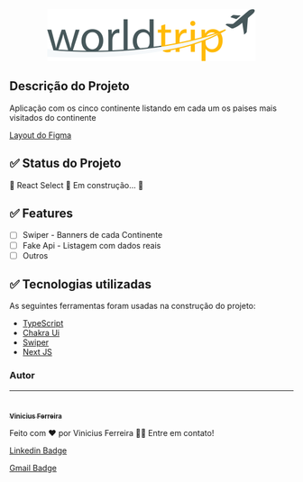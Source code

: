 <div align="center">
  <img src="public//Logo.svg" alt="Logo" />
</div>

## Descrição do Projeto

Aplicação com os cinco continente listando em cada um os paises mais visitados do continente

[Layout do Figma](<https://www.figma.com/file/rj4LHsx3aqVUFDU6zOAVfd/Desafio-1-M%C3%B3dulo-4-ReactJS-(Copy)?node-id=14%3A135>)

## ✅ Status do Projeto

🚧 React Select 🚀 Em construção... 🚧

## ✅ Features

- [ ] Swiper - Banners de cada Continente
- [ ] Fake Api - Listagem com dados reais
- [ ] Outros

## ✅ Tecnologias utilizadas

As seguintes ferramentas foram usadas na construção do projeto:

- [TypeScript](https://www.typescriptlang.org/)
- [Chakra Ui](https://chakra-ui.com/)
- [Swiper](https://swiperjs.com/react)
- [Next JS](https://nextjs.org/)

### Autor

---

<a href="https://avatars.githubusercontent.com/u/68232658?v=4">
 <img style="border-radius: 50%;" src="https://avatars.githubusercontent.com/u/68232658?v=4" width="100px;" alt=""/>
 <br />
 <sub><b>Vinicius Ferreira</b></sub></a>

Feito com ❤️ por Vinicius Ferreira 👋🏽 Entre em contato!

[Linkedin Badge](www.linkedin.com/in/viniciusfg05)

[Gmail Badge](vinicius.fg05@gmail.com)
